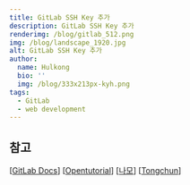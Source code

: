 ```yaml
---
title: GitLab SSH Key 추가
description: GitLab SSH Key 추가
renderimg: /blog/gitlab_512.png
img: /blog/landscape_1920.jpg
alt: GitLab SSH Key 추가
author:
  name: Hulkong
  bio: ''
  img: /blog/333x213px-kyh.png
tags:
  - GitLab
  - web development
---
```


## 참고

[[GitLab Docs](https://docs.gitlab.com/ee/ssh/)]
[[Opentutorial](https://opentutorials.org/module/432/3742)]
[[나모](https://namocom.tistory.com/650)]
[[Tongchun](https://dejavuqa.tistory.com/139#recentEntries)]